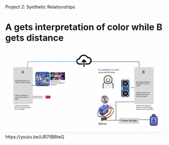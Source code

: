 <html lang="en">
<head>
    <meta charset="UTF-8">
    <meta name="viewport" content="width=device-width, initial-scale=1.0">
   Project 2: Synthetic Relationships
</head>
<body>
    <h1> A gets interpretation of color while B gets distance </h1>
    <p></p>
    <img src="Diagram_2.png" alt="A diagram for the process">
</body>
    https://youtu.be/iJR7IlB6teQ
</html>
